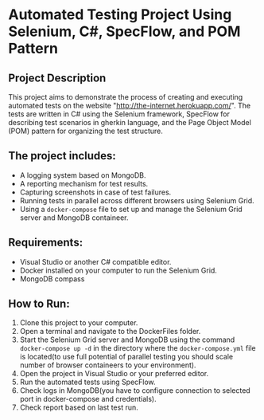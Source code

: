 # Automated Testing Project Using Selenium, C#, SpecFlow, and POM Pattern

## Project Description
This project aims to demonstrate the process of creating and executing automated tests on the website "http://the-internet.herokuapp.com/". The tests are written in C# using the Selenium framework, SpecFlow for describing test scenarios in gherkin language, and the Page Object Model (POM) pattern for organizing the test structure.

## The project includes:
- A logging system based on MongoDB.
- A reporting mechanism for test results.
- Capturing screenshots in case of test failures.
- Running tests in parallel across different browsers using Selenium Grid.
- Using a `docker-compose` file to set up and manage the Selenium Grid server and MongoDB containeer.

## Requirements:
- Visual Studio or another C# compatible editor.
- Docker installed on your computer to run the Selenium Grid.
- MongoDB compass

## How to Run:
1. Clone this project to your computer.
2. Open a terminal and navigate to the DockerFiles folder.
3. Start the Selenium Grid server and MongoDB using the command `docker-compose up -d` in the directory where the `docker-compose.yml` file is located(to use full potential of parallel testing you should scale number of browser containeers to your environment).
4. Open the project in Visual Studio or your preferred editor.
5. Run the automated tests using SpecFlow.
6. Check logs in MongoDB(you have to configure connection to selected port in docker-compose and credentials).
7. Check report based on last test run.
